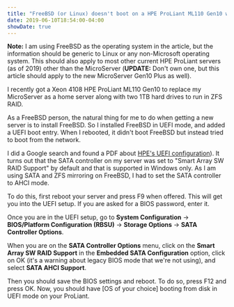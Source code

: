 ```yaml
---
title: "FreeBSD (or Linux) doesn't boot on a HPE ProLiant ML110 Gen10 when using \"Smart Array SW RAID Support\" in UEFI mode"
date: 2019-06-10T18:54:00-04:00
showDate: true
---
```


**Note:** I am using FreeBSD as the operating system in the article, but the
information should be generic to Linux or any non-Microsoft operating system.
This should also apply to most other current HPE ProLiant servers (as of 2019)
other than the MicroServer (**UPDATE:** Don't own one, but this article should
apply to the new MicroServer Gen10 Plus as well).

I recently got a Xeon 4108 HPE ProLiant ML110 Gen10 to replace my MicroServer
as a home server along with two 1TB hard drives to run in ZFS RAID.

As a FreeBSD person, the natural thing for me to do when getting a new server
is to install FreeBSD. So I installed FreeBSD in UEFI mode, and added a UEFI
boot entry. When I rebooted, it didn't boot FreeBSD but instead tried to boot
from the network.

I did a Google search and found a PDF about
[HPE's UEFI configuration](https://support.hpe.com/hpsc/doc/public/display?docId=emr_na-a00016376en_us)).
It turns out that the SATA controller on my server was set to "Smart Array SW
RAID Support" by default and that is supported in Windows only. As I am using
SATA and ZFS mirroring on FreeBSD, I had to set the SATA controller to AHCI
mode.

To do this, first reboot your server and press F9 when offered. This will get
you into the UEFI setup. If you are asked for a BIOS password, enter it.

Once you are in the UEFI setup, go to **System Configuration** ->
**BIOS/Platform Configuration (RBSU)** -> **Storage Options** -> **SATA
Controller Options**.

When you are on the **SATA Controller Options** menu, click on the **Smart
Array SW RAID Support** in the **Embedded SATA Configuration** option, click on
OK (it's a warning about legacy BIOS mode that we're not using), and select
**SATA AHCI Support**.

Then you should save the BIOS settings and reboot. To do so, press F12 and
press OK. Now, you should have [OS of your choice] booting from disk in UEFI
mode on your ProLiant.
